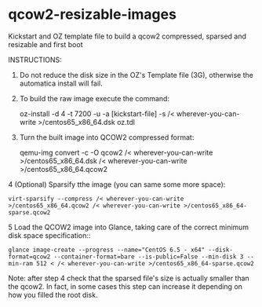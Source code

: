 qcow2-resizable-images
======================

Kickstart and OZ template file to build a qcow2 compressed, sparsed and resizable and first boot

INSTRUCTIONS:

1. Do not reduce the disk size in the OZ's  Template file (<size>3G</size>), otherwise the automatica install will fail.

2. To build the raw image execute the command:

	oz-install -d 4 -t 7200 -u -a [kickstart-file] -s /< wherever-you-can-write >/centos65_x86_64.dsk oz.tdl

3. Turn the built image into QCOW2 compressed format:

	qemu-img convert -c -O qcow2 /< wherever-you-can-write >/centos65_x86_64.dsk /< wherever-you-can-write >/centos65_x86_64.qcow2

4 (Optional) Sparsify tthe image (you can same some more space):

	virt-sparsify --compress /< wherever-you-can-write >/centos65_x86_64.qcow2 /< wherever-you-can-write >/centos65_x86_64-sparse.qcow2

5 Load the QCOW2 image into Glance, taking care of the correct minimum disk space specification::

	glance image-create --progress --name="CentOS 6.5 - x64" --disk-format=qcow2 --container-format=bare --is-public=False --min-disk 3 --min-ram 512 < /< wherever-you-can-write >/centos65_x86_64-sparse.qcow2

Note: after step 4 check that the sparsed file's size is actually smaller than the qcow2. In fact, in some cases this step can increase it depending on how you filled the root disk.
